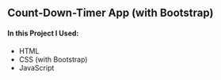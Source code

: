 ## Count-Down-Timer App (with Bootstrap)

#### In this Project I Used:

- HTML
- CSS (with Bootstrap)
- JavaScript
